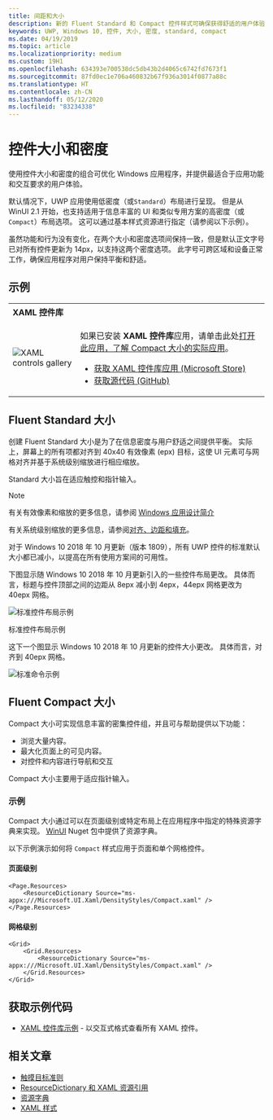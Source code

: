 ```yaml
---
title: 间距和大小
description: 新的 Fluent Standard 和 Compact 控件样式可确保获得舒适的用户体验（无论是何种设备和输入方法）。
keywords: UWP, Windows 10, 控件, 大小, 密度, standard, compact
ms.date: 04/19/2019
ms.topic: article
ms.localizationpriority: medium
ms.custom: 19H1
ms.openlocfilehash: 634393e700538dc5db43b2d4065c6742fd7673f1
ms.sourcegitcommit: 87fd0ec1e706a460832b67f936a3014f0877a88c
ms.translationtype: HT
ms.contentlocale: zh-CN
ms.lasthandoff: 05/12/2020
ms.locfileid: "83234338"
---
```

# <a name="control-size-and-density"></a>控件大小和密度

使用控件大小和密度的组合可优化 Windows 应用程序，并提供最适合于应用功能和交互要求的用户体验。

默认情况下，UWP 应用使用低密度（或`Standard`）布局进行呈现。 但是从 WinUI 2.1 开始，也支持适用于信息丰富的 UI 和类似专用方案的高密度（或 `Compact`）布局选项。 这可以通过基本样式资源进行指定（请参阅以下示例）。

虽然功能和行为没有变化，在两个大小和密度选项间保持一致，但是默认正文字号已对所有控件更新为 14px，以支持这两个密度选项。 此字号可跨区域和设备正常工作，确保应用程序对用户保持平衡和舒适。

## <a name="examples"></a>示例

<table>
<th align="left">XAML 控件库<th>
<tr>
<td><img src="images/xaml-controls-gallery-sm.png" alt="XAML controls gallery"></img></td>
<td>
    <p>如果已安装 <strong style="font-weight: semi-bold">XAML 控件库</strong>应用，请单击此处<a href="xamlcontrolsgallery:/item/Compact Sizing">打开此应用，了解 Compact 大小的实际应用</a>。</p>
    <ul>
    <li><a href="https://www.microsoft.com/store/productId/9MSVH128X2ZT">获取 XAML 控件库应用 (Microsoft Store)</a></li>
    <li><a href="https://github.com/Microsoft/Xaml-Controls-Gallery">获取源代码 (GitHub)</a></li>
    </ul>
</td>
</tr>
</table>

## <a name="fluent-standard-sizing"></a>Fluent Standard 大小

创建 Fluent Standard 大小是为了在信息密度与用户舒适之间提供平衡。 实际上，屏幕上的所有项都对齐到 40x40 有效像素 (epx) 目标，这使 UI 元素可与网格对齐并基于系统级别缩放进行相应缩放。

Standard 大小旨在适应触控和指针输入。

> [!NOTE]
>有关有效像素和缩放的更多信息，请参阅 [Windows 应用设计简介](../basics/design-and-ui-intro.md#effective-pixels-and-scaling)
>
> 有关系统级别缩放的更多信息，请参阅[对齐、边距和填充](../layout/alignment-margin-padding.md)。

对于 Windows 10 2018 年 10 月更新（版本 1809），所有 UWP 控件的标准默认大小都已减小，以提高在所有使用方案间的可用性。

下图显示随 Windows 10 2018 年 10 月更新引入的一些控件布局更改。 具体而言，标题与控件顶部之间的边距从 8epx 减小到 4epx，44epx 网格更改为 40epx 网格。

![标准控件布局示例](images/standarddensity.png)

标准控件布局示例

这下一个图显示 Windows 10 2018 年 10 月更新的控件大小更改。 具体而言，对齐到 40epx 网格。

![标准命令示例](images/standarddensitycommanding.png)

## <a name="fluent-compact-sizing"></a>Fluent Compact 大小

Compact 大小可实现信息丰富的密集控件组，并且可与帮助提供以下功能：

- 浏览大量内容。
- 最大化页面上的可见内容。
- 对控件和内容进行导航和交互

Compact 大小主要用于适应指针输入。

### <a name="examples"></a>示例

Compact 大小通过可以在页面级别或特定布局上在应用程序中指定的特殊资源字典来实现。 [WinUI](https://docs.microsoft.com/uwp/toolkits/winui/) Nuget 包中提供了资源字典。

以下示例演示如何将 `Compact` 样式应用于页面和单个网格控件。

#### <a name="page-level"></a>页面级别

```xaml
<Page.Resources>
    <ResourceDictionary Source="ms-appx:///Microsoft.UI.Xaml/DensityStyles/Compact.xaml" />
</Page.Resources>
```

#### <a name="grid-level"></a>网格级别

```xaml
<Grid>
    <Grid.Resources>
        <ResourceDictionary Source="ms-appx:///Microsoft.UI.Xaml/DensityStyles/Compact.xaml" />
    </Grid.Resources>
</Grid>
```

## <a name="get-the-sample-code"></a>获取示例代码

- [XAML 控件库示例](https://github.com/Microsoft/Xaml-Controls-Gallery) - 以交互式格式查看所有 XAML 控件。

## <a name="related-articles"></a>相关文章

- [触摸目标准则](../input/guidelines-for-targeting.md)
- [ResourceDictionary 和 XAML 资源引用](https://docs.microsoft.com/windows/uwp/design/controls-and-patterns/resourcedictionary-and-xaml-resource-references)
- [资源字典](https://docs.microsoft.com/uwp/api/windows.ui.xaml.resourcedictionary)
- [XAML 样式](https://docs.microsoft.com/windows/uwp/design/controls-and-patterns/xaml-styles) 
